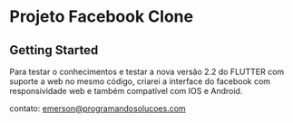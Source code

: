 # Projeto Facebook Clone

## Getting Started

Para testar o conhecimentos e testar a nova versão 2.2 do FLUTTER com suporte a web no mesmo código, criarei a interface do facebook com responsividade web e também compatível com IOS e Android. 

contato: emerson@programandosolucoes.com